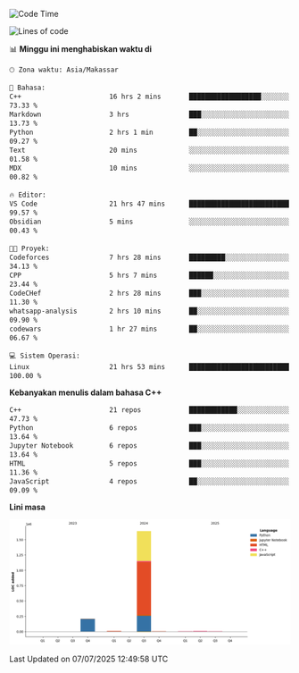 <!--START_SECTION:waka-->
![Code Time](http://img.shields.io/badge/Code%20Time-317%20hrs%2045%20mins-blue)

![Lines of code](https://img.shields.io/badge/Sejak%20Hello%20World%20aku%20telah%20menulis-1.9%20million%20baris%20kode-blue)

📊 **Minggu ini menghabiskan waktu di** 

```text
🕑︎ Zona waktu: Asia/Makassar

💬 Bahasa: 
C++                      16 hrs 2 mins       ██████████████████░░░░░░░   73.33 % 
Markdown                 3 hrs               ███░░░░░░░░░░░░░░░░░░░░░░   13.73 % 
Python                   2 hrs 1 min         ██░░░░░░░░░░░░░░░░░░░░░░░   09.27 % 
Text                     20 mins             ░░░░░░░░░░░░░░░░░░░░░░░░░   01.58 % 
MDX                      10 mins             ░░░░░░░░░░░░░░░░░░░░░░░░░   00.82 % 

🔥 Editor: 
VS Code                  21 hrs 47 mins      █████████████████████████   99.57 % 
Obsidian                 5 mins              ░░░░░░░░░░░░░░░░░░░░░░░░░   00.43 % 

🐱‍💻 Proyek: 
Codeforces               7 hrs 28 mins       █████████░░░░░░░░░░░░░░░░   34.13 % 
CPP                      5 hrs 7 mins        ██████░░░░░░░░░░░░░░░░░░░   23.44 % 
CodeCHef                 2 hrs 28 mins       ███░░░░░░░░░░░░░░░░░░░░░░   11.30 % 
whatsapp-analysis        2 hrs 10 mins       ██░░░░░░░░░░░░░░░░░░░░░░░   09.90 % 
codewars                 1 hr 27 mins        ██░░░░░░░░░░░░░░░░░░░░░░░   06.67 % 

💻 Sistem Operasi: 
Linux                    21 hrs 53 mins      █████████████████████████   100.00 % 
```

**Kebanyakan menulis dalam bahasa C++** 

```text
C++                      21 repos            ████████████░░░░░░░░░░░░░   47.73 % 
Python                   6 repos             ███░░░░░░░░░░░░░░░░░░░░░░   13.64 % 
Jupyter Notebook         6 repos             ███░░░░░░░░░░░░░░░░░░░░░░   13.64 % 
HTML                     5 repos             ███░░░░░░░░░░░░░░░░░░░░░░   11.36 % 
JavaScript               4 repos             ██░░░░░░░░░░░░░░░░░░░░░░░   09.09 % 
```



**Lini masa**

![Lines of Code chart](https://raw.githubusercontent.com/yusuf601/yusuf601/main/assets/bar_graph.png)


 Last Updated on 07/07/2025 12:49:58 UTC
<!--END_SECTION:waka-->

